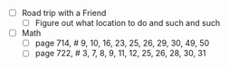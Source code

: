 - [ ] Road trip with a Friend
	- [ ] Figure out what location to do and such and such
- [ ] Math
	- [ ] page 714, # 9, 10, 16, 23, 25, 26, 29, 30, 49, 50
	- [ ] page 722, # 3, 7, 8, 9, 11, 12, 25, 26, 28, 30, 31 
